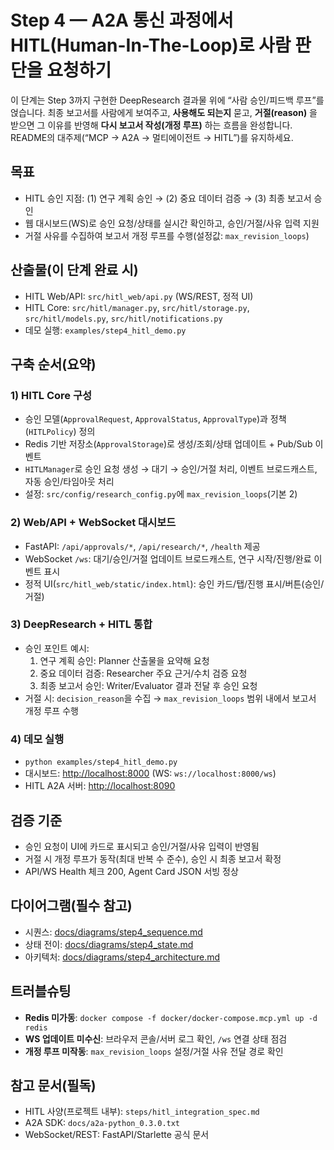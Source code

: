 # Step 4 — A2A 통신 과정에서 HITL(Human-In-The-Loop)로 사람 판단을 요청하기

이 단계는 Step 3까지 구현한 DeepResearch 결과물 위에 “사람 승인/피드백 루프”를 얹습니다. 최종 보고서를 사람에게 보여주고, **사용해도 되는지** 묻고, **거절(reason)** 을 받으면 그 이유를 반영해 **다시 보고서 작성(개정 루프)** 하는 흐름을 완성합니다. README의 대주제(“MCP → A2A → 멀티에이전트 → HITL”)를 유지하세요.

## 목표

- HITL 승인 지점: (1) 연구 계획 승인 → (2) 중요 데이터 검증 → (3) 최종 보고서 승인
- 웹 대시보드(WS)로 승인 요청/상태를 실시간 확인하고, 승인/거절/사유 입력 지원
- 거절 사유를 수집하여 보고서 개정 루프를 수행(설정값: `max_revision_loops`)

## 산출물(이 단계 완료 시)

- HITL Web/API: `src/hitl_web/api.py` (WS/REST, 정적 UI)
- HITL Core: `src/hitl/manager.py`, `src/hitl/storage.py`, `src/hitl/models.py`, `src/hitl/notifications.py`
- 데모 실행: `examples/step4_hitl_demo.py`

## 구축 순서(요약)

### 1) HITL Core 구성

- 승인 모델(`ApprovalRequest`, `ApprovalStatus`, `ApprovalType`)과 정책(`HITLPolicy`) 정의
- Redis 기반 저장소(`ApprovalStorage`)로 생성/조회/상태 업데이트 + Pub/Sub 이벤트
- `HITLManager`로 승인 요청 생성 → 대기 → 승인/거절 처리, 이벤트 브로드캐스트, 자동 승인/타임아웃 처리
- 설정: `src/config/research_config.py`에 `max_revision_loops`(기본 2)

### 2) Web/API + WebSocket 대시보드

- FastAPI: `/api/approvals/*`, `/api/research/*`, `/health` 제공
- WebSocket `/ws`: 대기/승인/거절 업데이트 브로드캐스트, 연구 시작/진행/완료 이벤트 표시
- 정적 UI(`src/hitl_web/static/index.html`): 승인 카드/탭/진행 표시/버튼(승인/거절)

### 3) DeepResearch + HITL 통합

- 승인 포인트 예시:
  1. 연구 계획 승인: Planner 산출물을 요약해 요청
  2. 중요 데이터 검증: Researcher 주요 근거/수치 검증 요청
  3. 최종 보고서 승인: Writer/Evaluator 결과 전달 후 승인 요청
- 거절 시: `decision_reason`을 수집 → `max_revision_loops` 범위 내에서 보고서 개정 루프 수행

### 4) 데모 실행

- `python examples/step4_hitl_demo.py`
- 대시보드: <http://localhost:8000> (WS: `ws://localhost:8000/ws`)
- HITL A2A 서버: <http://localhost:8090>

## 검증 기준

- 승인 요청이 UI에 카드로 표시되고 승인/거절/사유 입력이 반영됨
- 거절 시 개정 루프가 동작(최대 반복 수 준수), 승인 시 최종 보고서 확정
- API/WS Health 체크 200, Agent Card JSON 서빙 정상

## 다이어그램(필수 참고)

- 시퀀스: [docs/diagrams/step4_sequence.md](../docs/diagrams/step4_sequence.md)
- 상태 전이: [docs/diagrams/step4_state.md](../docs/diagrams/step4_state.md)
- 아키텍처: [docs/diagrams/step4_architecture.md](../docs/diagrams/step4_architecture.md)

## 트러블슈팅

- **Redis 미가동**: `docker compose -f docker/docker-compose.mcp.yml up -d redis`
- **WS 업데이트 미수신**: 브라우저 콘솔/서버 로그 확인, `/ws` 연결 상태 점검
- **개정 루프 미작동**: `max_revision_loops` 설정/거절 사유 전달 경로 확인

## 참고 문서(필독)

- HITL 사양(프로젝트 내부): `steps/hitl_integration_spec.md`
- A2A SDK: `docs/a2a-python_0.3.0.txt`
- WebSocket/REST: FastAPI/Starlette 공식 문서